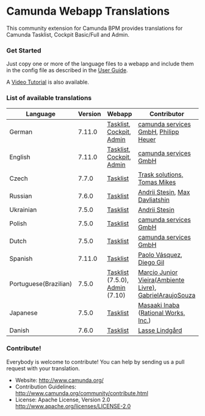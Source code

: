 # Camunda Webapp Translations


This community extension for Camunda BPM provides translations for Camunda Tasklist, Cockpit Basic/Full and Admin.

### Get Started

Just copy one or more of the language files to a webapp and include them in the config file as described in the [User Guide](https://docs.camunda.org/manual/latest/webapps/tasklist/configuration/#localization).

A [Video Tutorial](https://blog.camunda.org/post/2014/12/internationalization-in-camunda-bpm/
) is also available.

### List of available translations

| Language             | Version | Webapp                                                                                                            | Contributor                                                                                                                          |
|----------------------|---------|-------------------------------------------------------------------------------------------------------------------|--------------------------------------------------------------------------------------------------------------------------------------|
| German               | 7.11.0   | [Tasklist](/tasklist/de.json), [Cockpit](/cockpit/de.json), [Admin](/admin/de.json)                               | [camunda services GmbH](https://github.com/camunda), [Philipp Heuer](https://github.com/PhilippHeuer)                                |
| English              | 7.11.0   | [Tasklist](/tasklist/en.json), [Cockpit](/cockpit/en.json), [Admin](/admin/en.json)                               | [camunda services GmbH](https://github.com/camunda)                                                                                  |
| Czech                | 7.7.0   | [Tasklist](/tasklist/cs.json)                                                                                     | [Trask solutions, Tomas Mikes](https://github.com/mikibo)                                                                            |
| Russian              | 7.6.0   | [Tasklist](/tasklist/ru.json)                                                                                     | [Andrii Stesin](https://github.com/astesin), [Max Davliatshin](https://github.com/TitanUser)                                         |
| Ukrainian            | 7.5.0   | [Tasklist](/tasklist/uk.json)                                                                                     | [Andrii Stesin](https://github.com/astesin)                                                                                          |
| Polish               | 7.5.0   | [Tasklist](/tasklist/pl.json)                                                                                     | [camunda services GmbH](https://github.com/camunda)                                                                                  |
| Dutch                | 7.5.0   | [Tasklist](/tasklist/nl.json)                                                                                     | [camunda services GmbH](https://github.com/camunda)                                                                                  |
| Spanish              | 7.11.0   | [Tasklist](/tasklist/es.json)                                                                                     | [Paolo Vásquez](https://github.com/paolovas), [Diego Gil](https://github.com/dags)                                                                                         |
| Portuguese(Brazilian)| 7.5.0   | [Tasklist](/tasklist/pt_BR.json) (7.5.0), [Admin](/admin/pt_BR.json) (7.10)                                       | [Marcio Junior Vieira(Ambiente Livre)](http://www.ambientelivre.com.br), [GabrielAraujoSouza](https://github.com/GabrielAraujoSouza) |
| Japanese             | 7.5.0   | [Tasklist](/tasklist/ja.json)                                                                                     | [Masaaki Inaba](https://github.com/mas178) ([Rational Works, Inc.](http://rational.works))                                           |
| Danish               | 7.6.0   | [Tasklist](/tasklist/da.json)                                                                                     | [Lasse Lindgård](https://github.com/lldata)                                                                                          |


### Contribute!

Everybody is welcome to contribute! You can help by sending us a pull request with your translation.

  * Website: http://www.camunda.org/
  * Contribution Guidelines: http://www.camunda.org/community/contribute.html
  * License: Apache License, Version 2.0  http://www.apache.org/licenses/LICENSE-2.0
